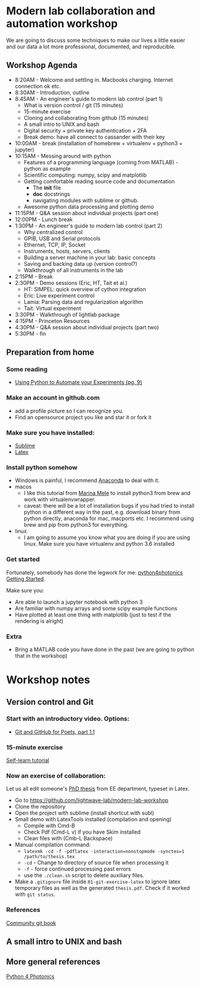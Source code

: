 # Modern lab collaboration and automation workshop

We are going to discuss some techniques to make our lives a little easier and our data a lot more professional, documented, and reproducible. 

## Workshop Agenda

* 8:20AM - Welcome and settling in. Macbooks charging. Internet connection ok etc.
* 8:30AM - Introduction, outline
* 8:45AM - An engineer's guide to modern lab control (part 1)
    - What is version control / git (15 minutes)
    - 15-minute exercise
    - Cloning and collaborating from github (15 minutes)
    - A small intro to UNIX and bash
    - Digital security + private key authentication + 2FA
    - Break demo: have all connect to cassander with their key
* 10:00AM - break (installation of homebrew + virtualenv + python3 + jupyter)
* 10:15AM - Messing around with python
    - Features of a programming language (coming from MATLAB) - python as example
    - Scientific computing: numpy, scipy and matplotlib
    - Getting comfortable reading source code and documentation
        + The __init__ file
        + __doc__ docstrings
        + navigating modules with sublime or github.
    - Awesome python data processing and plotting demo
* 11:15PM - Q&A session about individual projects (part one)
* 12:00PM - Lunch break
* 1:30PM - An engineer's guide to modern lab control (part 2)
    - Why centralized control
    - GPIB, USB and Serial protocols
    - Ethernet, TCP, IP, Socket
    - Instruments, hosts, servers, clients
    - Building a server machine in your lab: basic concepts
    - Saving and backing data up (version control?)
    - Walkthrough of all instruments in the lab
* 2:15PM - Break
* 2:30PM - Demo sessions (Eric, HT, Tait et al.)
    - HT: SIMPEL: quick overview of cython integration
    - Eric: Live experiment control
    - Lamia: Parsing data and regularization algorithm
    - Tait: Virtual experiment
* 3:30PM - Walkthrough of lightlab package
* 4:15PM - Princeton Resources
* 4:30PM - Q&A session about individual projects (part two)
* 5:30PM - fin

## Preparation from home

### Some reading
* [Using Python to Automate your Experiments (pg. 9)](https://www.photonicssociety.org/images/files/publications/Newsletter/2018-FebWeb.pdf)

### Make an account in github.com
* add a profile picture so I can recognize you.
* Find an opensource project you like and star it or fork it

### Make sure you have installed:
* [Sublime](www.sublimetext.com)
* [Latex](https://www.latex-project.org/get/)

### Install python somehow
* Windows is painful, I recommend [Anaconda](https://conda.io/docs/_downloads/conda-cheatsheet.pdf) to deal with it.
* macos
    - I like this tutorial from [Marina Mele](http://www.marinamele.com/2014/07/install-python3-on-mac-os-x-and-use-virtualenv-and-virtualenvwrapper.html) to install python3 from brew and work with virtualenvwrapper.
    - caveat: there will be a lot of installation bugs if you had tried to install python in a different way in the past, e.g. download binary from python directly, anaconda for mac, macports etc. I recommend using brew and pip from python3 for everything.
* linux
    - I am going to assume you know what you are doing if you are using linux. Make sure you have virtualenv and python 3.6 installed

### Get started
Fortunately, somebody has done the legwork for me: [python4photonics Getting Started](https://python4photonics.org/gettingstarted/).

Make sure you:
* Are able to launch a jupyter notebook with python 3
* Are familiar with numpy arrays and some scipy example functions
* Have plotted at least one thing with matplotlib (just to test if the rendering is alright)

### Extra
* Bring a MATLAB code you have done in the past (we are going to python that in the workshop)

# Workshop notes

## Version control and Git

### Start with an introductory video. Options:
- [Git and GitHub for Poets, part 1.1](https://www.youtube.com/watch?v=BCQHnlnPusY)

### 15-minute exercise
[Self-learn tutorial](https://try.github.io/)

### Now an exercise of collaboration:
Let us all edit someone's [PhD thesis](http://www.jeffdwoskin.com/dissertation/#template) from EE department, typeset in Latex.
* Go to https://github.com/lightwave-lab/modern-lab-workshop
* Clone the repository
* Open the project with sublime (install shortcut with subl)
* Small demo with LatexTools installed (compilation and opening)
    - Compile with Cmd-B
    - Check Pdf (Cmd-L v) if you have Skim installed
    - Clean files with (Cmb-L Backspace)
* Manual compilation command:
    - `latexmk -cd -f -pdflatex -interaction=nonstopmode -synctex=1 /path/to/thesis.tex`
    - `-cd` - Change to directory of source file when processing it
    - `-f` - force continued processing past errors
    - use the `./clean.sh` script to delete auxiliary files.
* Make a `.gitignore` file inside `01-git-exercise-latex` to ignore latex temporary files as well as the generated `thesis.pdf`. Check if it worked with `git status`.

### References
[Community git book](https://book.git-scm.com/docs)

## A small intro to UNIX and bash

## More general references
[Python 4 Photonics](https://python4photonics.gitlab.io)

